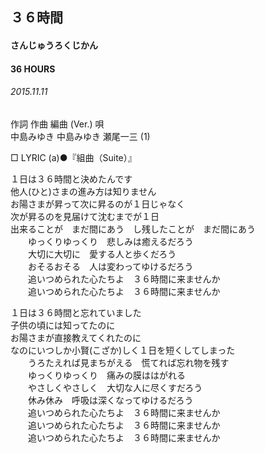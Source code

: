 ## ３６時間
#### さんじゅうろくじかん
#### 36 HOURS
###### 2015.11.11

作詞  作曲  編曲 (Ver.)   唄   
中島みゆき   中島みゆき   瀬尾一三 (1)   
    
□ LYRIC (a)●『組曲（Suite）』   
   
１日は３６時間と決めたんです   
他人(ひと)さまの進み方は知りません   
お陽さまが昇って次に昇るのが１日じゃなく   
次が昇るのを見届けて沈むまでが１日   
出来ることが　まだ間にあう　し残したことが　まだ間にあう   
　　ゆっくりゆっくり　悲しみは癒えるだろう   
　　大切に大切に　愛する人と歩くだろう   
　　おそるおそる　人は変わってゆけるだろう   
　　追いつめられた心たちよ　３６時間に来ませんか   
　　追いつめられた心たちよ　３６時間に来ませんか   
   
１日は３６時間と忘れていました   
子供の頃には知ってたのに   
お陽さまが直接教えてくれたのに   
なのにいつしか小賢(こざか)しく１日を短くしてしまった   
　　うろたえれば見まちがえる　慌てれば忘れ物を残す   
　　ゆっくりゆっくり　痛みの膜ははがれる   
　　やさしくやさしく　大切な人に尽くすだろう   
　　休み休み　呼吸は深くなってゆけるだろう   
　　追いつめられた心たちよ　３６時間に来ませんか   
　　追いつめられた心たちよ　３６時間に来ませんか   
　　追いつめられた心たちよ　３６時間に来ませんか   